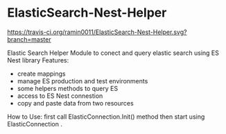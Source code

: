 # ElasticSearch-Nest-Helper

https://travis-ci.org/ramin0011/ElasticSearch-Nest-Helper.svg?branch=master

Elastic Search Helper Module to conect and query elastic search using ES Nest library 
Features:

* create mappings
* manage ES production and test environments
* some helpers methods to query ES
* access to ES Nest connestion
* copy and paste data from two resources

How to Use:
first call ElasticConnection.Init() method then start using ElasticConnection .

